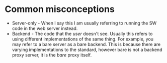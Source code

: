 # Common misconceptions

- Server-only - When I say this I am usually referring to running the SW code in the web server instead.
- Backend - The code that the _user_ doesn't see. Usually this refers to using different implementations of the same thing. For example, you may refer to a bare server as a bare backend. This is because there are varying implementations to the standard, however bare is not a backend proxy server, it is the _bare_ proxy itself.